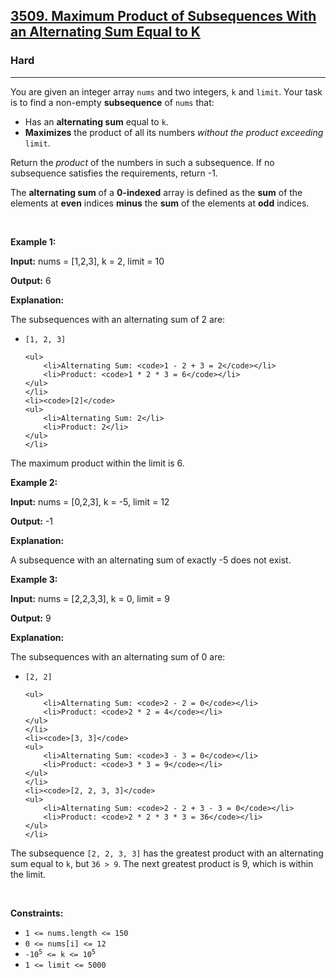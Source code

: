 <h2><a href="https://leetcode.com/problems/maximum-product-of-subsequences-with-an-alternating-sum-equal-to-k/">3509. Maximum Product of Subsequences With an Alternating Sum Equal to K</a></h2><h3>Hard</h3><hr><p>You are given an integer array <code>nums</code> and two integers, <code>k</code> and <code>limit</code>. Your task is to find a non-empty <strong><span data-keyword="subsequence-array">subsequence</span></strong> of <code>nums</code> that:</p>

<ul>
	<li>Has an <strong>alternating sum</strong> equal to <code>k</code>.</li>
	<li><strong>Maximizes</strong> the product of all its numbers <em>without the product exceeding</em> <code>limit</code>.</li>
</ul>

<p>Return the <em>product</em> of the numbers in such a subsequence. If no subsequence satisfies the requirements, return -1.</p>

<p>The <strong>alternating sum</strong> of a <strong>0-indexed</strong> array is defined as the <strong>sum</strong> of the elements at <strong>even</strong> indices <strong>minus</strong> the <strong>sum</strong> of the elements at <strong>odd</strong> indices.</p>

<p>&nbsp;</p>
<p><strong class="example">Example 1:</strong></p>

<div class="example-block">
<p><strong>Input:</strong> <span class="example-io">nums = [1,2,3], k = 2, limit = 10</span></p>

<p><strong>Output:</strong> <span class="example-io">6</span></p>

<p><strong>Explanation:</strong></p>

<p>The subsequences with an alternating sum of 2 are:</p>

<ul>
	<li><code>[1, 2, 3]</code>

	<ul>
		<li>Alternating Sum: <code>1 - 2 + 3 = 2</code></li>
		<li>Product: <code>1 * 2 * 3 = 6</code></li>
	</ul>
	</li>
	<li><code>[2]</code>
	<ul>
		<li>Alternating Sum: 2</li>
		<li>Product: 2</li>
	</ul>
	</li>
</ul>

<p>The maximum product within the limit is 6.</p>
</div>

<p><strong class="example">Example 2:</strong></p>

<div class="example-block">
<p><strong>Input:</strong> <span class="example-io">nums = [0,2,3], k = -5, limit = 12</span></p>

<p><strong>Output:</strong> <span class="example-io">-1</span></p>

<p><strong>Explanation:</strong></p>

<p>A subsequence with an alternating sum of exactly -5 does not exist.</p>
</div>

<p><strong class="example">Example 3:</strong></p>

<div class="example-block">
<p><strong>Input:</strong> <span class="example-io">nums = [2,2,3,3], k = 0, limit = 9</span></p>

<p><strong>Output:</strong> <span class="example-io">9</span></p>

<p><strong>Explanation:</strong></p>

<p>The subsequences with an alternating sum of 0 are:</p>

<ul>
	<li><code>[2, 2]</code>

	<ul>
		<li>Alternating Sum: <code>2 - 2 = 0</code></li>
		<li>Product: <code>2 * 2 = 4</code></li>
	</ul>
	</li>
	<li><code>[3, 3]</code>
	<ul>
		<li>Alternating Sum: <code>3 - 3 = 0</code></li>
		<li>Product: <code>3 * 3 = 9</code></li>
	</ul>
	</li>
	<li><code>[2, 2, 3, 3]</code>
	<ul>
		<li>Alternating Sum: <code>2 - 2 + 3 - 3 = 0</code></li>
		<li>Product: <code>2 * 2 * 3 * 3 = 36</code></li>
	</ul>
	</li>
</ul>

<p>The subsequence <code>[2, 2, 3, 3]</code> has the greatest product with an alternating sum equal to <code>k</code>, but <code>36 &gt; 9</code>. The next greatest product is 9, which is within the limit.</p>
</div>

<p>&nbsp;</p>
<p><strong>Constraints:</strong></p>

<ul>
	<li><code>1 &lt;= nums.length &lt;= 150</code></li>
	<li><code>0 &lt;= nums[i] &lt;= 12</code></li>
	<li><code>-10<sup>5</sup> &lt;= k &lt;= 10<sup>5</sup></code></li>
	<li><code>1 &lt;= limit &lt;= 5000</code></li>
</ul>
